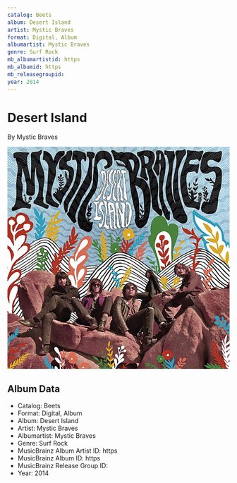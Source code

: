 ```yaml
---
catalog: Beets
album: Desert Island
artist: Mystic Braves
format: Digital, Album
albumartist: Mystic Braves
genre: Surf Rock
mb_albumartistid: https
mb_albumid: https
mb_releasegroupid: 
year: 2014
---
```


# Desert Island

By Mystic Braves

![](../../assets/beetscovers/Mystic_Braves-Desert_Island.jpg)

## Album Data

- Catalog: Beets
- Format: Digital, Album
- Album: Desert Island
- Artist: Mystic Braves
- Albumartist: Mystic Braves
- Genre: Surf Rock
- MusicBrainz Album Artist ID: https
- MusicBrainz Album ID: https
- MusicBrainz Release Group ID: 
- Year: 2014

